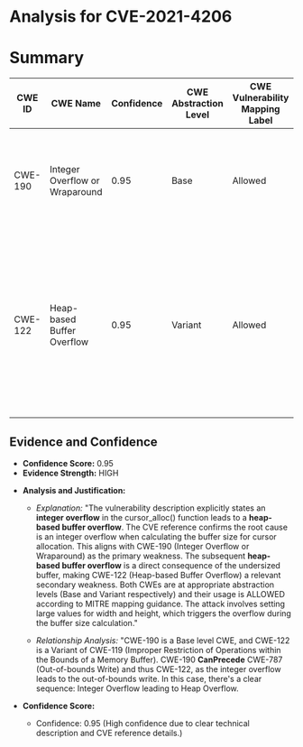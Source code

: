 # Analysis for CVE-2021-4206

# Summary
| CWE ID | CWE Name | Confidence | CWE Abstraction Level | CWE Vulnerability Mapping Label | CWE-Vulnerability Mapping Notes |
|---|---|---|---|---|---|
| CWE-190 | Integer Overflow or Wraparound | 0.95 | Base | Allowed | Primary CWE: The **integer overflow** is the root cause, leading to a heap overflow. |
| CWE-122 | Heap-based Buffer Overflow | 0.95 | Variant | Allowed | Secondary CWE: The integer overflow results in a small allocation, leading to a **heap-based buffer overflow** when the system writes past the allocated buffer. |

## Evidence and Confidence

*   **Confidence Score:** 0.95
*   **Evidence Strength:** HIGH

- **Analysis and Justification:**  
  - *Explanation:* "The vulnerability description explicitly states an **integer overflow** in the cursor_alloc() function leads to a **heap-based buffer overflow**. The CVE reference confirms the root cause is an integer overflow when calculating the buffer size for cursor allocation. This aligns with CWE-190 (Integer Overflow or Wraparound) as the primary weakness. The subsequent **heap-based buffer overflow** is a direct consequence of the undersized buffer, making CWE-122 (Heap-based Buffer Overflow) a relevant secondary weakness. Both CWEs are at appropriate abstraction levels (Base and Variant respectively) and their usage is ALLOWED according to MITRE mapping guidance. The attack involves setting large values for width and height, which triggers the overflow during the buffer size calculation."
  
  - *Relationship Analysis:* "CWE-190 is a Base level CWE, and CWE-122 is a Variant of CWE-119 (Improper Restriction of Operations within the Bounds of a Memory Buffer). CWE-190 **CanPrecede** CWE-787 (Out-of-bounds Write) and thus CWE-122, as the integer overflow leads to the out-of-bounds write. In this case, there's a clear sequence: Integer Overflow leading to Heap Overflow.

- **Confidence Score:**  
  - Confidence: 0.95 (High confidence due to clear technical description and CVE reference details.)
